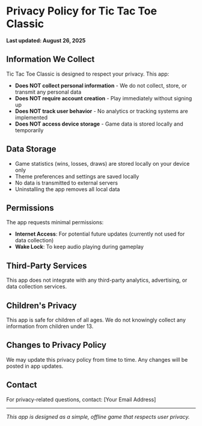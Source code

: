 # Privacy Policy for Tic Tac Toe Classic

**Last updated: August 26, 2025**

## Information We Collect

Tic Tac Toe Classic is designed to respect your privacy. This app:

- **Does NOT collect personal information** - We do not collect, store, or transmit any personal data
- **Does NOT require account creation** - Play immediately without signing up
- **Does NOT track user behavior** - No analytics or tracking systems are implemented
- **Does NOT access device storage** - Game data is stored locally and temporarily

## Data Storage

- Game statistics (wins, losses, draws) are stored locally on your device only
- Theme preferences and settings are saved locally
- No data is transmitted to external servers
- Uninstalling the app removes all local data

## Permissions

The app requests minimal permissions:
- **Internet Access**: For potential future updates (currently not used for data collection)
- **Wake Lock**: To keep audio playing during gameplay

## Third-Party Services

This app does not integrate with any third-party analytics, advertising, or data collection services.

## Children's Privacy

This app is safe for children of all ages. We do not knowingly collect any information from children under 13.

## Changes to Privacy Policy

We may update this privacy policy from time to time. Any changes will be posted in app updates.

## Contact

For privacy-related questions, contact: [Your Email Address]

---
*This app is designed as a simple, offline game that respects user privacy.*
